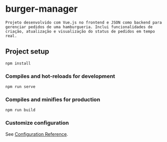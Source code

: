 # burger-manager
```
Projeto desenvolvido com Vue.js no frontend e JSON como backend para gerenciar pedidos de uma hamburgueria. Inclui funcionalidades de criação, atualização e visualização do status de pedidos em tempo real.
```
## Project setup
```
npm install
```

### Compiles and hot-reloads for development
```
npm run serve
```

### Compiles and minifies for production
```
npm run build
```

### Customize configuration
See [Configuration Reference](https://cli.vuejs.org/config/).
